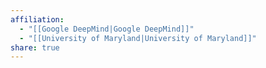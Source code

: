 ```yaml
---
affiliation:
  - "[[Google DeepMind|Google DeepMind]]"
  - "[[University of Maryland|University of Maryland]]"
share: true
---
```

